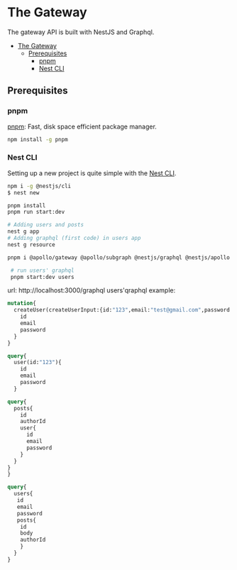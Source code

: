 # The Gateway
The gateway API is built with NestJS and Graphql.

- [The Gateway](#the-gateway)
  - [Prerequisites](#prerequisites)
    - [pnpm](#pnpm)
    - [Nest CLI](#nest-cli)



## Prerequisites
### pnpm
[pnpm](https://pnpm.io/installation): Fast, disk space efficient package manager.
```bash
npm install -g pnpm

```
### Nest CLI
Setting up a new project is quite simple with the [Nest CLI](https://docs.nestjs.com/first-steps).

```bash
npm i -g @nestjs/cli
$ nest new

pnpm install
pnpm run start:dev

# Adding users and posts
nest g app
# Adding graphql (first code) in users app
nest g resource

pnpm i @apollo/gateway @apollo/subgraph @nestjs/graphql @nestjs/apollo @apollo/server graphql

 # run users' graphql 
 pnpm start:dev users

```
url: http://localhost:3000/graphql
users'qraphql example:

```graphql
mutation{
  createUser(createUserInput:{id:"123",email:"test@gmail.com",password:"pass123"}){
    id
    email
    password
  }
}

query{
  user(id:"123"){
    id
    email
    password
  }

query{
  posts{
    id
    authorId
    user{
      id
      email
      password
    }
  }
}
}

query{
  users{
   id
   email
   password
   posts{
    id
    body
    authorId
    }
  }
} 

```
